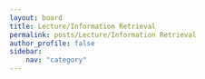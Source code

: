 ```yaml
---
layout: board
title: Lecture/Information Retrieval
permalink: posts/Lecture/Information Retrieval
author_profile: false
sidebar:
    nav: "category"
---
```

